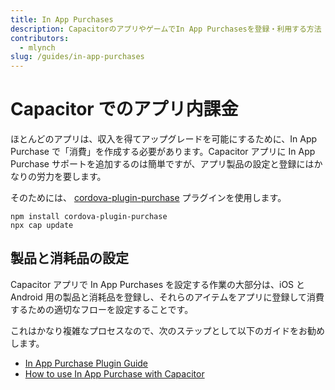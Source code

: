 ```yaml
---
title: In App Purchases
description: CapacitorのアプリやゲームでIn App Purchasesを登録・利用する方法
contributors:
  - mlynch
slug: /guides/in-app-purchases
---
```


# Capacitor でのアプリ内課金

ほとんどのアプリは、収入を得てアップグレードを可能にするために、In App Purchase で「消費」を作成する必要があります。Capacitor アプリに In App Purchase サポートを追加するのは簡単ですが、アプリ製品の設定と登録にはかなりの労力を要します。

そのためには、 [cordova-plugin-purchase](https://github.com/j3k0/cordova-plugin-purchase) プラグインを使用します。

```shell
npm install cordova-plugin-purchase
npx cap update
```

## 製品と消耗品の設定

Capacitor アプリで In App Purchases を設定する作業の大部分は、iOS と Android 用の製品と消耗品を登録し、それらのアイテムをアプリに登録して消費するための適切なフローを設定することです。

これはかなり複雑なプロセスなので、次のステップとして以下のガイドをお勧めします。

- [In App Purchase Plugin Guide](https://purchase.cordova.fovea.cc/)
- [How to use In App Purchase with Capacitor](https://devdactic.com/ionic-in-app-purchase-capacitor/)
